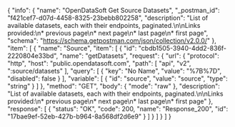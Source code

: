 {
  "info": {
    "name": "OpenDataSoft Get Source Datasets",
    "_postman_id": "f421cef7-d07d-4458-8325-23bebb802258",
    "description": "List of available datasets, each with their endpoints, paginated.\n\nLinks provided:\n* previous page\n* next page\n* last page\n* first page",
    "schema": "https://schema.getpostman.com/json/collection/v2.0.0/"
  },
  "item": [
    {
      "name": "Source",
      "item": [
        {
          "id": "cbdb1505-3940-4dd2-836f-2220804e33bd",
          "name": "getDatasets",
          "request": {
            "url": {
              "protocol": "http",
              "host": "public.opendatasoft.com",
              "path": [
                "api",
                "v2",
                ":source/datasets"
              ],
              "query": [
                {
                  "key": "No Name",
                  "value": "%7B%7D",
                  "disabled": false
                }
              ],
              "variable": [
                {
                  "id": "source",
                  "value": "source",
                  "type": "string"
                }
              ]
            },
            "method": "GET",
            "body": {
              "mode": "raw"
            },
            "description": "List of available datasets, each with their endpoints, paginated.\n\nLinks provided:\n* previous page\n* next page\n* last page\n* first page"
          },
          "response": [
            {
              "status": "OK",
              "code": 200,
              "name": "Response_200",
              "id": "17bae9ef-52eb-427b-b964-8a568df2d6e9"
            }
          ]
        }
      ]
    }
  ]
}